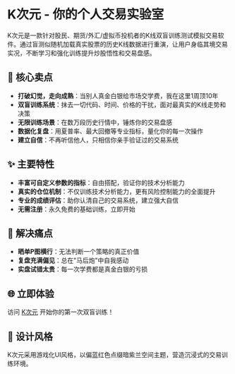 # K次元 - 你的个人交易实验室

K次元是一款针对股民、期货/外汇/虚拟币投机者的K线双盲训练测试模拟交易软件。通过盲测似随机加载真实股票的历史K线数据进行重演，让用户身临其境交易实况，不断学习和强化训练提升炒股悟性和交易盘感。

## 🚀 核心卖点

- **打破幻觉，走向成熟**：当别人真金白银给市场交学费，我在这里1周顶10年
- **双盲训练系统**：抹去一切代码、时间、价格的干扰，面对最真实的K线走势和决策
- **无限训练场景**：在数万段历史行情中，锤炼你的交易盘感
- **数据化复盘**：用夏普率、最大回撤等专业指标，量化你的每一次操作
- **建立自信**：不再听信他人，只相信你亲手验证过的交易系统

## ✨ 主要特性

- **丰富可自定义参数的指标**：自由搭配，验证你的技术分析能力
- **真实的仓位机制**：不仅训练技术分析能力，更有风险控制能力的全面提升
- **专业的成绩评估**：助你认清自己的交易系统，建立强大自信
- **无需注册**：永久免费的基础训练，立即开始

## 🎯 解决痛点

- **晒单P图横行**：无法判断一个策略的真正价值
- **复盘充满偏见**：总在"马后炮"中自我感动
- **实盘试错太贵**：每一次学费都是真金白银的亏损

## 🌐 立即体验

访问 [K次元](https://kciyuan.cn) 开始你的第一次双盲训练！

## 🎨 设计风格

K次元采用游戏化UI风格，以偏蓝红色点缀暗紫兰空间主题，营造沉浸式的交易训练环境。

